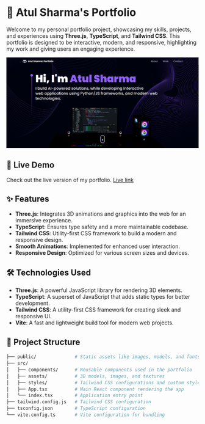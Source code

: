 # 🌟 Atul Sharma's Portfolio

Welcome to my personal portfolio project, showcasing my skills, projects, and experiences using **Three.js**, **TypeScript**, and **Tailwind CSS**. This portfolio is designed to be interactive, modern, and responsive, highlighting my work and giving users an engaging experience.

<img src="https://github.com/Atulsharma428/Atul_portfolio/blob/main/ss.png" alt="lander"/>


## 🚀 Live Demo

Check out the live version of my portfolio. [Live link](https://atul-sharma-portfolio.vercel.app)

## ✨ Features

- **Three.js**: Integrates 3D animations and graphics into the web for an immersive experience.
- **TypeScript**: Ensures type safety and a more maintainable codebase.
- **Tailwind CSS**: Utility-first CSS framework to build a modern and responsive design.
- **Smooth Animations**: Implemented for enhanced user interaction.
- **Responsive Design**: Optimized for various screen sizes and devices.

## 🛠️ Technologies Used

- **Three.js**: A powerful JavaScript library for rendering 3D elements.
- **TypeScript**: A superset of JavaScript that adds static types for better development.
- **Tailwind CSS**: A utility-first CSS framework for creating sleek and responsive UI.
- **Vite**: A fast and lightweight build tool for modern web projects.

## 📂 Project Structure

```bash
├── public/              # Static assets like images, models, and fonts
├── src/
│   ├── components/      # Reusable components used in the portfolio
│   ├── assets/          # 3D models, images, and textures
│   ├── styles/          # Tailwind CSS configurations and custom styles
│   ├── App.tsx          # Main React component rendering the app
│   └── index.tsx        # Application entry point
├── tailwind.config.js   # Tailwind CSS configuration
├── tsconfig.json        # TypeScript configuration
└── vite.config.ts       # Vite configuration for bundling

